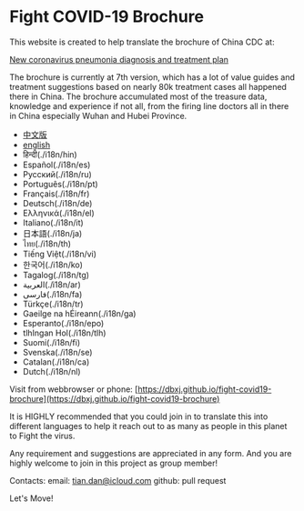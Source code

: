 Fight COVID-19 Brochure
==============

This website is created to help translate the brochure of China CDC at:

[New coronavirus pneumonia diagnosis and treatment plan](http://www.nhc.gov.cn/yzygj/s7653p/202003/46c9294a7dfe4cef80dc7f5912eb1989.shtml)

The brochure is currently at 7th version,  which has a lot of value guides and treatment suggestions based on nearly 80k treatment cases all happened there in China. The brochure accumulated most of the treasure data, knowledge and experience if not all, from the firing line doctors all in there in China especially Wuhan and Hubei Province.

* [中文版](./i18n/zh)
* [english](./i18n/en)
* हिन्दी(./i18n/hin)
* Español(./i18n/es)
* Русский(./i18n/ru)
* Português(./i18n/pt)
* Français(./i18n/fr)
* Deutsch(./i18n/de)
* Ελληνικά(./i18n/el)
* Italiano(./i18n/it)
* 日本語(./i18n/ja)
* ไทย(./i18n/th)
* Tiếng Việt(./i18n/vi)
* 한국어(./i18n/ko)
* Tagalog(./i18n/tg)
* العربية(./i18n/ar)
* فارسی(./i18n/fa)
* Türkçe(./i18n/tr)
* Gaeilge na hÉireann(./i18n/ga)
* Esperanto(./i18n/epo)
* tlhIngan Hol(./i18n/tlh)
* Suomi(./i18n/fi)
* Svenska(./i18n/se)
* Catalan(./i18n/ca)
* Dutch(./i18n/nl)

Visit from webbrowser or phone: 
[https://dbxj.github.io/fight-covid19-brochure](https://dbxj.github.io/fight-covid19-brochure)

It is HIGHLY recommended that you could join in to translate this into different languages to help it reach out to as many as people in this planet to Fight the virus.

Any requirement and suggestions are appreciated in any form. And you are highly welcome to join in this project as group member!

Contacts:
email: tian.dan@icloud.com
github: pull request

Let's Move!
